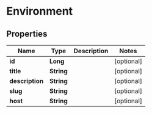 

# Environment


## Properties

| Name | Type | Description | Notes |
|------------ | ------------- | ------------- | -------------|
|**id** | **Long** |  |  [optional] |
|**title** | **String** |  |  [optional] |
|**description** | **String** |  |  [optional] |
|**slug** | **String** |  |  [optional] |
|**host** | **String** |  |  [optional] |



